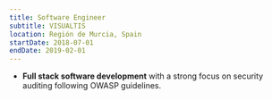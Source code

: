 ```yaml
---
title: Software Engineer
subtitle: VISUALTIS
location: Región de Murcia, Spain
startDate: 2018-07-01
endDate: 2019-02-01
---
```


* **Full stack software development** with a strong focus on security auditing
  following OWASP guidelines.
